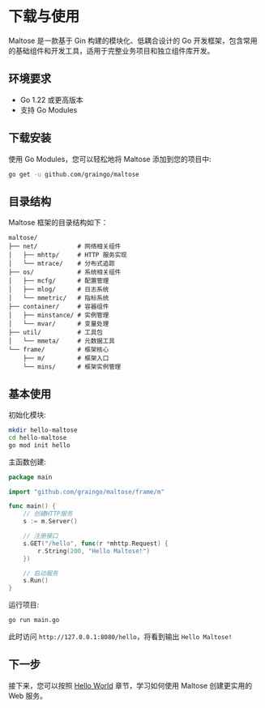 # 下载与使用

Maltose 是一款基于 Gin 构建的模块化、低耦合设计的 Go 开发框架，包含常用的基础组件和开发工具，适用于完整业务项目和独立组件库开发。

## 环境要求

- Go 1.22 或更高版本
- 支持 Go Modules

## 下载安装

使用 Go Modules，您可以轻松地将 Maltose 添加到您的项目中:

```bash
go get -u github.com/graingo/maltose
```

## 目录结构

Maltose 框架的目录结构如下：

```
maltose/
├── net/           # 网络相关组件
│   ├── mhttp/     # HTTP 服务实现
│   └── mtrace/    # 分布式追踪
├── os/            # 系统相关组件
│   ├── mcfg/      # 配置管理
│   ├── mlog/      # 日志系统
│   └── mmetric/   # 指标系统
├── container/     # 容器组件
│   ├── minstance/ # 实例管理
│   └── mvar/      # 变量处理
├── util/          # 工具包
│   └── mmeta/     # 元数据工具
└── frame/         # 框架核心
    ├── m/         # 框架入口
    └── mins/      # 框架实例管理
```

## 基本使用

初始化模块:

```bash
mkdir hello-maltose
cd hello-maltose
go mod init hello
```

主函数创建:

```go
package main

import "github.com/graingo/maltose/frame/m"

func main() {
    // 创建HTTP服务
    s := m.Server()

    // 注册接口
    s.GET("/hello", func(r *mhttp.Request) {
        r.String(200, "Hello Maltose!")
    })

    // 启动服务
    s.Run()
}
```

运行项目:

```bash
go run main.go
```

此时访问 `http://127.0.0.1:8080/hello`，将看到输出 `Hello Maltose!`

## 下一步

接下来，您可以按照 [Hello World](hello-world.md) 章节，学习如何使用 Maltose 创建更实用的 Web 服务。
